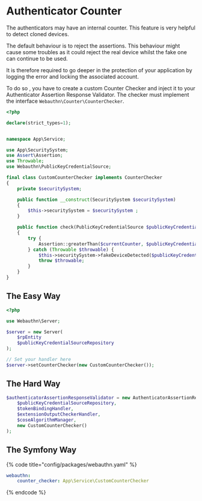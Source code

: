 # Authenticator Counter

The authenticators may have an internal counter. This feature is very helpful to detect cloned devices.

The default behaviour is to reject the assertions. This behaviour might cause some troubles as it could reject the real device whilst the fake one can continue to be used.

It is therefore required to go deeper in the protection of your application by logging the error and locking the associated account.

To do so , you have to create a custom Counter Checker and inject it to your Authenticator Assertion Response Validator. The checker must implement the interface `Webauthn\Counter\CounterChecker`.

```php
<?php

declare(strict_types=1);


namespace App\Service;

use App\SecuritySystem;
use Assert\Assertion;
use Throwable;
use Webauthn\PublicKeyCredentialSource;

final class CustomCounterChecker implements CounterChecker
{
    private $securitySystem;

    public function __construct(SecuritySystem $securitySystem)
    {
        $this->securitySystem = $securitySystem ;
    }

    public function check(PublicKeyCredentialSource $publicKeyCredentialSource, int $currentCounter): void
    {
        try {
            Assertion::greaterThan($currentCounter, $publicKeyCredentialSource->getCounter(), 'Invalid counter.');
        } catch (Throwable $throwable) {
            $this->securitySystem->fakeDeviceDetected($publicKeyCredentialSource);
            throw $throwable;
        }
    }
}
```

##  The Easy Way

```php
<?php

use Webauthn\Server;

$server = new Server(
    $rpEntity
    $publicKeyCredentialSourceRepository
);

// Set your handler here
$server->setCounterChecker(new CustomCounterChecker());
```

## The Hard Way

```php
$authenticatorAssertionResponseValidator = new AuthenticatorAssertionResponseValidator(
    $publicKeyCredentialSourceRepository,
    $tokenBindingHandler,
    $extensionOutputCheckerHandler,
    $coseAlgorithmManager,
    new CustomCounterChecker()
);
```

## The Symfony Way

{% code title="config/packages/webauthn.yaml" %}
```yaml
webauthn:
    counter_checker: App\Service\CustomCounterChecker
```
{% endcode %}

